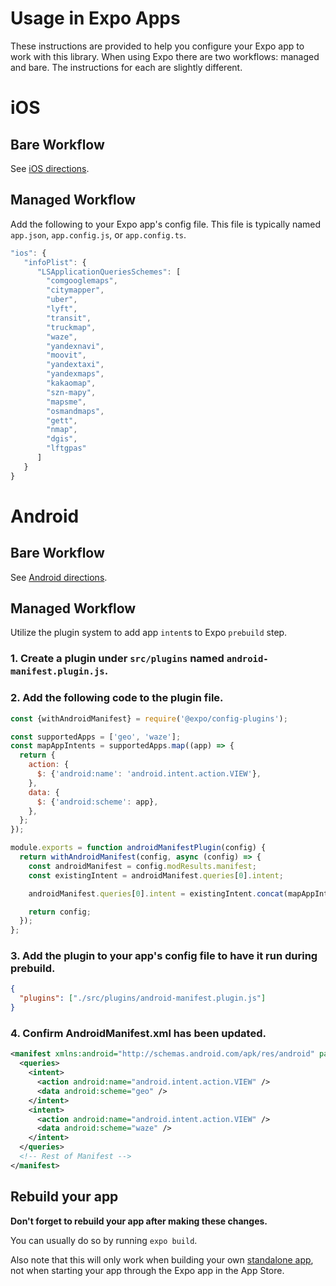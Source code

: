 # Usage in Expo Apps

These instructions are provided to help you configure your Expo app to work with this library. When using Expo there are two workflows: managed and bare. The instructions for each are slightly different.

# iOS

## Bare Workflow

See [iOS directions](https://github.com/includable/react-native-map-link#iOSPostInstall).

## Managed Workflow

Add the following to your Expo app's config file. This file is typically named `app.json`, `app.config.js`, or `app.config.ts`.

```js
"ios": {
   "infoPlist": {
      "LSApplicationQueriesSchemes": [
        "comgooglemaps",
        "citymapper",
        "uber",
        "lyft",
        "transit",
        "truckmap",
        "waze",
        "yandexnavi",
        "moovit",
        "yandextaxi",
        "yandexmaps",
        "kakaomap",
        "szn-mapy",
        "mapsme",
        "osmandmaps",
        "gett",
        "nmap",
        "dgis",
        "lftgpas"
      ]
   }
}
```

# Android

## Bare Workflow

See [Android directions](https://github.com/includable/react-native-map-link#androidPostInstall).

## Managed Workflow

Utilize the plugin system to add app `intent`s to Expo `prebuild` step.

### 1. Create a plugin under `src/plugins` named `android-manifest.plugin.js`.

### 2. Add the following code to the plugin file.

```js
const {withAndroidManifest} = require('@expo/config-plugins');

const supportedApps = ['geo', 'waze'];
const mapAppIntents = supportedApps.map((app) => {
  return {
    action: {
      $: {'android:name': 'android.intent.action.VIEW'},
    },
    data: {
      $: {'android:scheme': app},
    },
  };
});

module.exports = function androidManifestPlugin(config) {
  return withAndroidManifest(config, async (config) => {
    const androidManifest = config.modResults.manifest;
    const existingIntent = androidManifest.queries[0].intent;

    androidManifest.queries[0].intent = existingIntent.concat(mapAppIntents);

    return config;
  });
};
```

### 3. Add the plugin to your app's config file to have it run during prebuild.

```json
{
  "plugins": ["./src/plugins/android-manifest.plugin.js"]
}
```

### 4. Confirm AndroidManifest.xml has been updated.

```xml
<manifest xmlns:android="http://schemas.android.com/apk/res/android" package="com.example.app">
  <queries>
    <intent>
      <action android:name="android.intent.action.VIEW" />
      <data android:scheme="geo" />
    </intent>
    <intent>
      <action android:name="android.intent.action.VIEW" />
      <data android:scheme="waze" />
    </intent>
  </queries>
  <!-- Rest of Manifest -->
</manifest>
```

## Rebuild your app

**Don't forget to rebuild your app after making these changes.**

You can usually do so by running `expo build`.

Also note that this will only work when building your
own [standalone app](https://docs.expo.io/versions/latest/distribution/building-standalone-apps), not when starting your
app through the Expo app in the App Store.
